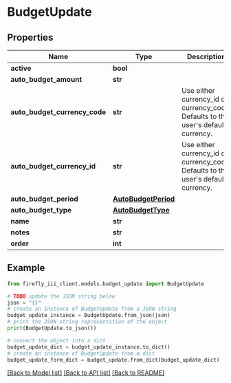 # BudgetUpdate


## Properties

Name | Type | Description | Notes
------------ | ------------- | ------------- | -------------
**active** | **bool** |  | [optional] 
**auto_budget_amount** | **str** |  | [optional] 
**auto_budget_currency_code** | **str** | Use either currency_id or currency_code. Defaults to the user&#39;s default currency. | [optional] 
**auto_budget_currency_id** | **str** | Use either currency_id or currency_code. Defaults to the user&#39;s default currency. | [optional] 
**auto_budget_period** | [**AutoBudgetPeriod**](AutoBudgetPeriod.md) |  | [optional] 
**auto_budget_type** | [**AutoBudgetType**](AutoBudgetType.md) |  | [optional] 
**name** | **str** |  | 
**notes** | **str** |  | [optional] 
**order** | **int** |  | [optional] 

## Example

```python
from firefly_iii_client.models.budget_update import BudgetUpdate

# TODO update the JSON string below
json = "{}"
# create an instance of BudgetUpdate from a JSON string
budget_update_instance = BudgetUpdate.from_json(json)
# print the JSON string representation of the object
print(BudgetUpdate.to_json())

# convert the object into a dict
budget_update_dict = budget_update_instance.to_dict()
# create an instance of BudgetUpdate from a dict
budget_update_form_dict = budget_update.from_dict(budget_update_dict)
```
[[Back to Model list]](../README.md#documentation-for-models) [[Back to API list]](../README.md#documentation-for-api-endpoints) [[Back to README]](../README.md)


